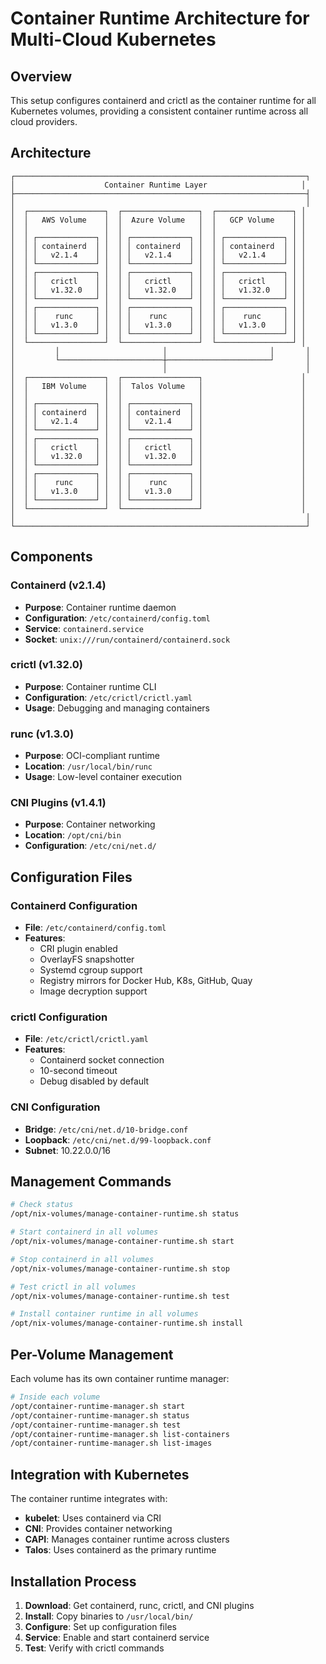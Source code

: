 # Container Runtime Architecture for Multi-Cloud Kubernetes

## Overview

This setup configures containerd and crictl as the container runtime for all Kubernetes volumes, providing a consistent container runtime across all cloud providers.

## Architecture

```
┌─────────────────────────────────────────────────────────────────┐
│                    Container Runtime Layer                     │
├─────────────────────────────────────────────────────────────────┤
│                                                                 │
│  ┌─────────────────┐  ┌─────────────────┐  ┌─────────────────┐ │
│  │   AWS Volume    │  │  Azure Volume   │  │   GCP Volume    │ │
│  │                 │  │                 │  │                 │ │
│  │ ┌─────────────┐ │  │ ┌─────────────┐ │  │ ┌─────────────┐ │ │
│  │ │ containerd  │ │  │ │ containerd  │ │  │ │ containerd  │ │ │
│  │ │   v2.1.4    │ │  │ │   v2.1.4    │ │  │ │   v2.1.4    │ │ │
│  │ └─────────────┘ │  │ └─────────────┘ │  │ └─────────────┘ │ │
│  │ ┌─────────────┐ │  │ ┌─────────────┐ │  │ ┌─────────────┐ │ │
│  │ │   crictl    │ │  │ │   crictl    │ │  │ │   crictl    │ │ │
│  │ │   v1.32.0   │ │  │ │   v1.32.0   │ │  │ │   v1.32.0   │ │ │
│  │ └─────────────┘ │  │ └─────────────┘ │  │ └─────────────┘ │ │
│  │ ┌─────────────┐ │  │ ┌─────────────┐ │  │ ┌─────────────┐ │ │
│  │ │    runc     │ │  │ │    runc     │ │  │ │    runc     │ │ │
│  │ │   v1.3.0    │ │  │ │   v1.3.0    │ │  │ │   v1.3.0    │ │ │
│  │ └─────────────┘ │  │ └─────────────┘ │  │ └─────────────┘ │ │
│  └─────────────────┘  └─────────────────┘  └─────────────────┘ │
│         │                       │                       │       │
│         └───────────────────────┼───────────────────────┘       │
│                                 │                               │
│  ┌─────────────────┐  ┌─────────────────┐                      │
│  │   IBM Volume    │  │  Talos Volume   │                      │
│  │                 │  │                 │                      │
│  │ ┌─────────────┐ │  │ ┌─────────────┐ │                      │
│  │ │ containerd  │ │  │ │ containerd  │ │                      │
│  │ │   v2.1.4    │ │  │ │   v2.1.4    │ │                      │
│  │ └─────────────┘ │  │ └─────────────┘ │                      │
│  │ ┌─────────────┐ │  │ ┌─────────────┐ │                      │
│  │ │   crictl    │ │  │ │   crictl    │ │                      │
│  │ │   v1.32.0   │ │  │ │   v1.32.0   │ │                      │
│  │ └─────────────┘ │  │ └─────────────┘ │                      │
│  │ ┌─────────────┐ │  │ ┌─────────────┐ │                      │
│  │ │    runc     │ │  │ │    runc     │ │                      │
│  │ │   v1.3.0    │ │  │ │   v1.3.0    │ │                      │
│  │ └─────────────┘ │  │ └─────────────┘ │                      │
│  └─────────────────┘  └─────────────────┘                      │
│                                                                 │
└─────────────────────────────────────────────────────────────────┘
```

## Components

### Containerd (v2.1.4)
- **Purpose**: Container runtime daemon
- **Configuration**: `/etc/containerd/config.toml`
- **Service**: `containerd.service`
- **Socket**: `unix:///run/containerd/containerd.sock`

### crictl (v1.32.0)
- **Purpose**: Container runtime CLI
- **Configuration**: `/etc/crictl/crictl.yaml`
- **Usage**: Debugging and managing containers

### runc (v1.3.0)
- **Purpose**: OCI-compliant runtime
- **Location**: `/usr/local/bin/runc`
- **Usage**: Low-level container execution

### CNI Plugins (v1.4.1)
- **Purpose**: Container networking
- **Location**: `/opt/cni/bin`
- **Configuration**: `/etc/cni/net.d/`

## Configuration Files

### Containerd Configuration
- **File**: `/etc/containerd/config.toml`
- **Features**: 
  - CRI plugin enabled
  - OverlayFS snapshotter
  - Systemd cgroup support
  - Registry mirrors for Docker Hub, K8s, GitHub, Quay
  - Image decryption support

### crictl Configuration
- **File**: `/etc/crictl/crictl.yaml`
- **Features**:
  - Containerd socket connection
  - 10-second timeout
  - Debug disabled by default

### CNI Configuration
- **Bridge**: `/etc/cni/net.d/10-bridge.conf`
- **Loopback**: `/etc/cni/net.d/99-loopback.conf`
- **Subnet**: 10.22.0.0/16

## Management Commands

```bash
# Check status
/opt/nix-volumes/manage-container-runtime.sh status

# Start containerd in all volumes
/opt/nix-volumes/manage-container-runtime.sh start

# Stop containerd in all volumes
/opt/nix-volumes/manage-container-runtime.sh stop

# Test crictl in all volumes
/opt/nix-volumes/manage-container-runtime.sh test

# Install container runtime in all volumes
/opt/nix-volumes/manage-container-runtime.sh install
```

## Per-Volume Management

Each volume has its own container runtime manager:

```bash
# Inside each volume
/opt/container-runtime-manager.sh start
/opt/container-runtime-manager.sh status
/opt/container-runtime-manager.sh test
/opt/container-runtime-manager.sh list-containers
/opt/container-runtime-manager.sh list-images
```

## Integration with Kubernetes

The container runtime integrates with:
- **kubelet**: Uses containerd via CRI
- **CNI**: Provides container networking
- **CAPI**: Manages container runtime across clusters
- **Talos**: Uses containerd as the primary runtime

## Installation Process

1. **Download**: Get containerd, runc, crictl, and CNI plugins
2. **Install**: Copy binaries to `/usr/local/bin/`
3. **Configure**: Set up configuration files
4. **Service**: Enable and start containerd service
5. **Test**: Verify with crictl commands
